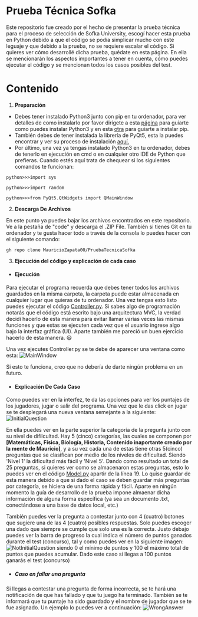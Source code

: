 # Prueba Técnica Sofka
Este repositorio fue creado por el hecho de presentar la prueba técnica para el proceso de selección de Sofka University, escogí hacer esta prueba en Python debido a que el código se podía simplicar mucho con este leguaje y que debido a la prueba, no se requiere escalar el código. Si quieres ver cómo desarrollé dicha prueba, quédate en esta página. En ella se mencionarán los aspectos importantes a tener en cuenta, cómo puedes ejecutar el código y se mencionan todos los casos posibles del test.

# Contenido

1. **Preparación**
  * Debes tener instalado Python3 junto con pip en tu ordenador, para ver detalles de como instalarlo por favor dirígete a esta [página](https://realpython.com/installing-python/) para guiarte como puedes instalar Python3 y en esta [otra](https://pip.pypa.io/en/stable/installation/) para guiarte a instalar pip.
  * También debes de tener instalada la librería de PyQt5, esta la puedes encontrar y ver su proceso de instalación [aquí.](https://pypi.org/project/PyQt5/)
  * Por último, una vez ya tengas instalado Python3 en tu ordenador, debes de tenerlo en ejecución en cmd o en cualquier otro IDE de Python que prefieras. Cuando estés aquí trata de chequear si los siguientes comandos te funcionan:
````
python>>>import sys
````

````
python>>>import random
````

````
python>>>from PyQt5.QtWidgets import QMainWindow
````
2. **Descarga De Archivos**

En este punto ya puedes bajar los archivos encontrados en este repositorio. Ve a la pestaña de "code" y descarga el .ZIP File. También si tienes Git en tu ordenador y te gusta hacer todo a través de la consola lo puedes hacer con el siguiente comando:
````
gh repo clone MauricioZapata00/PruebaTecnicaSofka
````

3. **Ejecución del código y explicación de cada caso**
  * #### Ejecución
  Para ejecutar el programa recuerda que debes tener todos los archivos guardados en la misma carpeta, la carpeta puede estar almacenada en cualquier lugar que quieras de tu ordenador. Una vez tengas esto listo puedes ejecutar el código [Controller.py](https://github.com/MauricioZapata00/PruebaTecnicaSofka/blob/main/Controller.py). Si sabes algo de programación notarás que el código está escrito bajo una arquitectura MVC, la verdad decidí hacerlo de esta manera para evitar llamar varias veces las mismas funciones y que estas se ejecuten cada vez que el usuario ingrese algo bajo la interfaz gráfica (UI). Aparte también me pareció un buen ejercicio hacerlo de esta manera. 😃
  
  Una vez ejecutes Controller.py se te debe de aparecer una ventana como esta:
  ![MainWindow](https://github.com/MauricioZapata00/PruebaTecnicaSofka/blob/main/Figures/Figure_1.JPG)
  
  Si esto te funciona, creo que no debería de darte ningún problema en un futuro.
  
  * #### Explicación De Cada Caso
  Como puedes ver en la interfez, te da las opciones para ver los puntajes de los jugadores, jugar o salir del programa. Una vez que le das click en jugar se te desplegará una nueva ventana semejante a la siguiente:
  ![InitialQuestion](https://github.com/MauricioZapata00/PruebaTecnicaSofka/blob/main/Figures/Figure_2.JPG)
  
  En ella puedes ver en la parte superior la categoría de la pregunta junto con su nivel de difilcultad. Hay 5  (cinco) categorías, las cuales se componen por **[Matemáticas, Física, Biología, Historia, Contenido inaportante creado por la mente de Mauricio]**, y a su vez cada una de estas tiene otras 5(cinco) preguntas que se clasifican por medio de los niveles de dificultad. Siendo 'Nivel 1' la dificultad más fácil y 'Nivel 5'. Dando como resultado un total de 25 preguntas, si quieres ver como se almacenaron estas preguntas, esto lo puedes ver en el código [Model.py](https://github.com/MauricioZapata00/PruebaTecnicaSofka/blob/main/Model.py) apartir de la línea 19. Lo quise guardar de esta manera debido a que si dado el caso se deben guardar más preguntas por categoría, se hiciera de una forma rápida y fácil. Aparte en ningún momento la guía de desarrollo de la prueba impone almaenar dicha información de alguna forma específica (ya sea un documento .txt, conectándose a una base de datos local, etc.)
  
  También puedes ver la pregunta a contestar junto con 4 (cuatro) botones que sugiere una de las 4 (cuatro) posibles respuestas. Solo puedes escoger una dado que siempre se cumple que solo una es la correcta. Justo debajo puedes ver la barra de progreso la cual indica el número de puntos ganados durante el test (concurso), tal y como puedes ver en la siguiente imagen:
  ![NotInitialQuestion](https://github.com/MauricioZapata00/PruebaTecnicaSofka/blob/main/Figures/Figure_3.JPG)
  siendo 0 el mínimo de puntos y 100 el máximo total de puntos que puedes acumular. Dado este caso si llegas a 100 puntos ganarás el test (concurso)
  *  ##### Caso en fallar una pregunta
  Si llegas a contestar una pregunta de forma incorrecta, se te hará una notificación de que has fallado y que tu juego ha terminado. También se te informará que tu puntaje ha sido guardado y el nombre de jugador que se te fue asignado. Un ejemplo lo puedes ver a continuación:
  ![WrongAnswer](https://github.com/MauricioZapata00/PruebaTecnicaSofka/blob/main/Figures/Figure_4.JPG)

